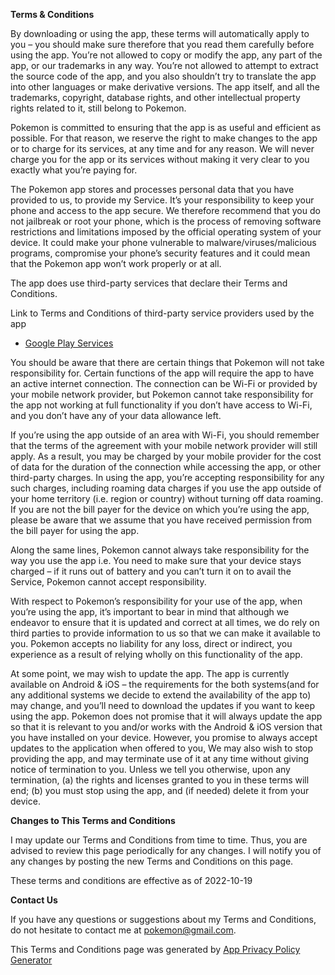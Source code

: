 **Terms & Conditions**

By downloading or using the app, these terms will automatically apply to you – you should make sure
therefore that you read them carefully before using the app. You’re not allowed to copy or modify
the app, any part of the app, or our trademarks in any way. You’re not allowed to attempt to extract
the source code of the app, and you also shouldn’t try to translate the app into other languages or
make derivative versions. The app itself, and all the trademarks, copyright, database rights, and
other intellectual property rights related to it, still belong to Pokemon.

Pokemon is committed to ensuring that the app is as useful and efficient as possible. For that
reason, we reserve the right to make changes to the app or to charge for its services, at any time
and for any reason. We will never charge you for the app or its services without making it very
clear to you exactly what you’re paying for.

The Pokemon app stores and processes personal data that you have provided to us, to provide my
Service. It’s your responsibility to keep your phone and access to the app secure. We therefore
recommend that you do not jailbreak or root your phone, which is the process of removing software
restrictions and limitations imposed by the official operating system of your device. It could make
your phone vulnerable to malware/viruses/malicious programs, compromise your phone’s security
features and it could mean that the Pokemon app won’t work properly or at all.

The app does use third-party services that declare their Terms and Conditions.

Link to Terms and Conditions of third-party service providers used by the app

* [Google Play Services](https://policies.google.com/terms)

You should be aware that there are certain things that Pokemon will not take responsibility for.
Certain functions of the app will require the app to have an active internet connection. The
connection can be Wi-Fi or provided by your mobile network provider, but Pokemon cannot take
responsibility for the app not working at full functionality if you don’t have access to Wi-Fi, and
you don’t have any of your data allowance left.

If you’re using the app outside of an area with Wi-Fi, you should remember that the terms of the
agreement with your mobile network provider will still apply. As a result, you may be charged by
your mobile provider for the cost of data for the duration of the connection while accessing the
app, or other third-party charges. In using the app, you’re accepting responsibility for any such
charges, including roaming data charges if you use the app outside of your home territory (i.e.
region or country) without turning off data roaming. If you are not the bill payer for the device on
which you’re using the app, please be aware that we assume that you have received permission from
the bill payer for using the app.

Along the same lines, Pokemon cannot always take responsibility for the way you use the app i.e. You
need to make sure that your device stays charged – if it runs out of battery and you can’t turn it
on to avail the Service, Pokemon cannot accept responsibility.

With respect to Pokemon’s responsibility for your use of the app, when you’re using the app, it’s
important to bear in mind that although we endeavor to ensure that it is updated and correct at all
times, we do rely on third parties to provide information to us so that we can make it available to
you. Pokemon accepts no liability for any loss, direct or indirect, you experience as a result of
relying wholly on this functionality of the app.

At some point, we may wish to update the app. The app is currently available on Android & iOS – the
requirements for the both systems(and for any additional systems we decide to extend the
availability of the app to) may change, and you’ll need to download the updates if you want to keep
using the app. Pokemon does not promise that it will always update the app so that it is relevant to
you and/or works with the Android & iOS version that you have installed on your device. However, you
promise to always accept updates to the application when offered to you, We may also wish to stop
providing the app, and may terminate use of it at any time without giving notice of termination to
you. Unless we tell you otherwise, upon any termination, (a) the rights and licenses granted to you
in these terms will end; (b) you must stop using the app, and (if needed) delete it from your
device.

**Changes to This Terms and Conditions**

I may update our Terms and Conditions from time to time. Thus, you are advised to review this page
periodically for any changes. I will notify you of any changes by posting the new Terms and
Conditions on this page.

These terms and conditions are effective as of 2022-10-19

**Contact Us**

If you have any questions or suggestions about my Terms and Conditions, do not hesitate to contact
me at pokemon@gmail.com.

This Terms and Conditions page was generated
by [App Privacy Policy Generator](https://app-privacy-policy-generator.nisrulz.com/)
